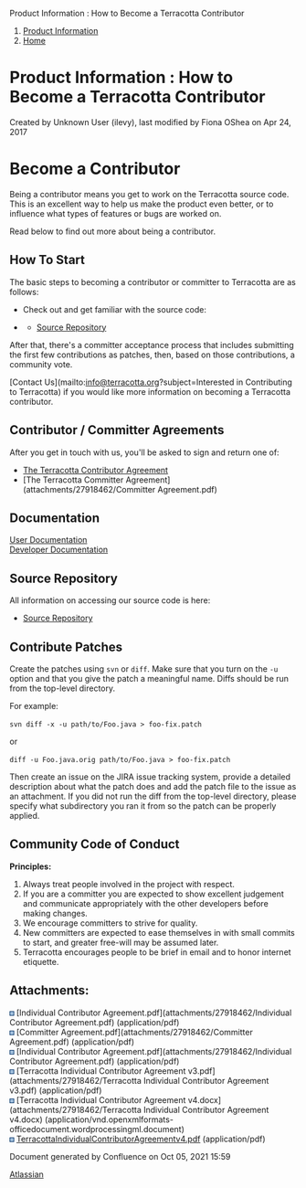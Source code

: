 Product Information : How to Become a Terracotta Contributor  

1.  [Product Information](index)
2.  [Home](Home)

Product Information : How to Become a Terracotta Contributor
============================================================

Created by Unknown User (ilevy), last modified by Fiona OShea on Apr 24, 2017

Become a Contributor
====================

Being a contributor means you get to work on the Terracotta source code. This is an excellent way to help us make the product even better, or to influence what types of features or bugs are worked on.

Read below to find out more about being a contributor.

How To Start
------------

The basic steps to becoming a contributor or committer to Terracotta are as follows:

*   Check out and get familiar with the source code:

*   *   [Source Repository](http://www.terracotta.org/community/source)

After that, there's a committer acceptance process that includes submitting the first few contributions as patches, then, based on those contributions, a community vote.

[Contact Us](mailto:info@terracotta.org?subject=Interested in Contributing to Terracotta) if you would like more information on becoming a Terracotta contributor.

Contributor / Committer Agreements
----------------------------------

After you get in touch with us, you'll be asked to sign and return one of:

*   [The Terracotta Contributor Agreement](attachments/27918462/TerracottaIndividualContributorAgreementv4.pdf)
*   [The Terracotta Committer Agreement](attachments/27918462/Committer Agreement.pdf)

Documentation
-------------

[User Documentation](http://www.terracotta.org/documentation/)  
[Developer Documentation](http://terracotta-org.terracotta.eur.ad.sag/community/)

Source Repository
-----------------

All information on accessing our source code is here:

*   [Source Repository](http://www.terracotta.org/community/source)

Contribute Patches
------------------

Create the patches using `svn` or `diff`. Make sure that you turn on the `-u` option and that you give the patch a meaningful name. Diffs should be run from the top-level directory.

For example:

`svn diff -x -u path/to/Foo.java > foo-fix.patch`

or

`diff -u Foo.java.orig path/to/Foo.java > foo-fix.patch`

Then create an issue on the JIRA issue tracking system, provide a detailed description about what the patch does and add the patch file to the issue as an attachment. If you did not run the diff from the top-level directory, please specify what subdirectory you ran it from so the patch can be properly applied.

Community Code of Conduct
-------------------------

**Principles:**

1.  Always treat people involved in the project with respect.
2.  If you are a committer you are expected to show excellent judgement and communicate appropriately with the other developers before making changes.
3.  We encourage committers to strive for quality.
4.  New committers are expected to ease themselves in with small commits to start, and greater free-will may be assumed later.
5.  Terracotta encourages people to be brief in email and to honor internet etiquette.

Attachments:
------------

![](images/icons/bullet_blue.gif) [Individual Contributor Agreement.pdf](attachments/27918462/Individual Contributor Agreement.pdf) (application/pdf)  
![](images/icons/bullet_blue.gif) [Committer Agreement.pdf](attachments/27918462/Committer Agreement.pdf) (application/pdf)  
![](images/icons/bullet_blue.gif) [Individual Contributor Agreement.pdf](attachments/27918462/Individual Contributor Agreement.pdf) (application/pdf)  
![](images/icons/bullet_blue.gif) [Terracotta Individual Contributor Agreement v3.pdf](attachments/27918462/Terracotta Individual Contributor Agreement v3.pdf) (application/pdf)  
![](images/icons/bullet_blue.gif) [Terracotta Individual Contributor Agreement v4.docx](attachments/27918462/Terracotta Individual Contributor Agreement v4.docx) (application/vnd.openxmlformats-officedocument.wordprocessingml.document)  
![](images/icons/bullet_blue.gif) [TerracottaIndividualContributorAgreementv4.pdf](attachments/27918462/TerracottaIndividualContributorAgreementv4.pdf) (application/pdf)  

Document generated by Confluence on Oct 05, 2021 15:59

[Atlassian](http://www.atlassian.com/)